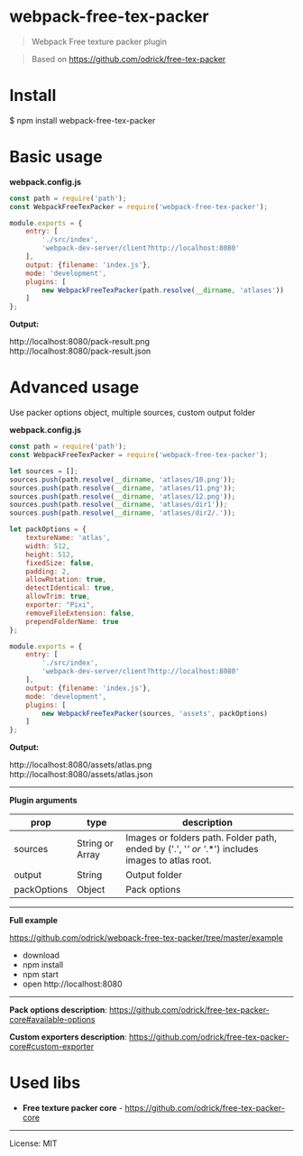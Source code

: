 # webpack-free-tex-packer
> Webpack Free texture packer plugin

> Based on https://github.com/odrick/free-tex-packer

# Install
   
$ npm install webpack-free-tex-packer
   
# Basic usage

**webpack.config.js**

```js
const path = require('path');
const WebpackFreeTexPacker = require('webpack-free-tex-packer');

module.exports = {
    entry: [
        './src/index',
        'webpack-dev-server/client?http://localhost:8080'
    ],
    output: {filename: 'index.js'},
    mode: 'development',
    plugins: [
        new WebpackFreeTexPacker(path.resolve(__dirname, 'atlases'))
    ]
};
```

**Output:**

http://localhost:8080/pack-result.png \
http://localhost:8080/pack-result.json 

# Advanced usage

Use packer options object, multiple sources, custom output folder

**webpack.config.js**

```js
const path = require('path');
const WebpackFreeTexPacker = require('webpack-free-tex-packer');

let sources = [];
sources.push(path.resolve(__dirname, 'atlases/10.png'));
sources.push(path.resolve(__dirname, 'atlases/11.png'));
sources.push(path.resolve(__dirname, 'atlases/12.png'));
sources.push(path.resolve(__dirname, 'atlases/dir1'));
sources.push(path.resolve(__dirname, 'atlases/dir2/.'));

let packOptions = {
    textureName: 'atlas',
    width: 512,
    height: 512,
    fixedSize: false,
    padding: 2,
    allowRotation: true,
    detectIdentical: true,
    allowTrim: true,
    exporter: "Pixi",
    removeFileExtension: false,
    prependFolderName: true
};

module.exports = {
    entry: [
        './src/index',
        'webpack-dev-server/client?http://localhost:8080'
    ],
    output: {filename: 'index.js'},
    mode: 'development',
    plugins: [
        new WebpackFreeTexPacker(sources, 'assets', packOptions)
    ]
};
```

**Output:**

http://localhost:8080/assets/atlas.png \
http://localhost:8080/assets/atlas.json 

---

**Plugin arguments**

| prop             | type            | description                                                                                      |
| ---              | ---             | ---                                                                                              |
| sources          | String or Array | Images or folders path. Folder path, ended by ('.', '*' or '*.*') includes images to atlas root. |
| output           | String          | Output folder                                                                                    |
| packOptions      | Object          | Pack options                                                                                     |

---

**Full example**

https://github.com/odrick/webpack-free-tex-packer/tree/master/example

 * download
 * npm install
 * npm start
 * open http://localhost:8080

---

**Pack options description**: https://github.com/odrick/free-tex-packer-core#available-options

**Custom exporters description**: https://github.com/odrick/free-tex-packer-core#custom-exporter

# Used libs

* **Free texture packer core** - https://github.com/odrick/free-tex-packer-core

---
License: MIT